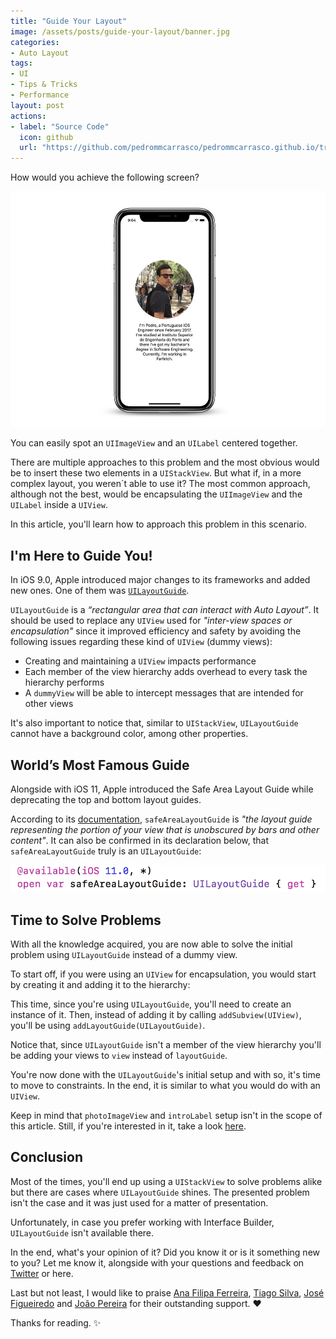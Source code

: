 ```yaml
---
title: "Guide Your Layout"
image: /assets/posts/guide-your-layout/banner.jpg
categories:
- Auto Layout
tags:
- UI
- Tips & Tricks
- Performance
layout: post
actions:
- label: "Source Code"
  icon: github
  url: "https://github.com/pedrommcarrasco/pedrommcarrasco.github.io/tree/master/Articles-Source-Code/Guide%20your%20layout/GuideYourLayout.playground"
---
```


How would you achieve the following screen? 

<p align="center">
<img src="https://github.com/pedrommcarrasco/pedrommcarrasco.github.io/blob/master/assets/posts/guide-your-layout/goal.jpg?raw=true" alt="Goal"/>
</p>

You can easily spot an `UIImageView` and an `UILabel` centered together. 

There are multiple approaches to this problem and the most obvious would be to insert these two elements in a `UIStackView`. But what if, in a more complex layout, you weren´t able to use it? The most common approach, although not the best, would be encapsulating the `UIImageView` and the `UILabel` inside a `UIView`.

In this article, you'll learn how to approach this problem in this scenario.

## I'm Here to Guide You!

In iOS 9.0, Apple introduced major changes to its frameworks and added new ones. One of them was [ `UILayoutGuide`](https://developer.apple.com/documentation/uikit/uilayoutguide).

 `UILayoutGuide` is a *“rectangular area that can interact with Auto Layout”*. It should be used to replace any `UIView` used for *"inter-view spaces or encapsulation"* since it improved efficiency and safety by avoiding the following issues regarding these kind of `UIView` (dummy views):

* Creating and maintaining a `UIView` impacts performance
* Each member of the view hierarchy adds overhead to every task the hierarchy performs
* A `dummyView` will be able to intercept messages that are intended for other views

It's also important to notice that, similar to `UIStackView`, `UILayoutGuide` cannot have a background color, among other properties.

## World’s Most Famous Guide

Alongside with iOS 11, Apple introduced the Safe Area Layout Guide while deprecating the top and bottom layout guides.

According to its [documentation](https://developer.apple.com/documentation/uikit/uiview/2891102-safearealayoutguide), `safeAreaLayoutGuide` is *"the layout guide representing the portion of your view that is unobscured by bars and other content"*. It can also be confirmed in its declaration below, that `safeAreaLayoutGuide` truly is an `UILayoutGuide`:

![](https://github.com/pedrommcarrasco/pedrommcarrasco.github.io/blob/master/assets/posts/guide-your-layout/safeAreaDeclaration.png?raw=true)

## Time to Solve Problems

With all the knowledge acquired, you are now able to solve the initial problem using `UILayoutGuide` instead of a dummy view.

To start off, if you were using an `UIView` for encapsulation, you would start by creating it and adding it to the hierarchy:

<script src="https://gist.github.com/pedrommcarrasco/fedb314239e484fdc2e7f9429a3786c8.js"></script>

This time, since you're using `UILayoutGuide`, you'll need to create an instance of it. Then, instead of adding it by calling `addSubview(UIView)`, you'll be using `addLayoutGuide(UILayoutGuide)`.

<script src="https://gist.github.com/pedrommcarrasco/a62604dbb5b4947842ca558a9264817c.js"></script>

Notice that, since `UILayoutGuide` isn't a member of the view hierarchy you'll be adding your views to `view` instead of `layoutGuide`.

<script src="https://gist.github.com/pedrommcarrasco/5a56b64899e6a9dbe1f61c312ca21b97.js"></script>

You're now done with the `UILayoutGuide`'s initial setup and with so, it's time to move to constraints. In the end, it is similar to what you would do with an `UIView`.

<script src="https://gist.github.com/pedrommcarrasco/11ad48d9a90e66d5586c01b43b14f261.js"></script>

Keep in mind that `photoImageView` and `introLabel` setup isn't in the scope of this article. Still, if you're interested in it, take a look [here](https://github.com/pedrommcarrasco/pedrommcarrasco.github.io/tree/master/Articles-Source-Code/Guide%20your%20layout/GuideYourLayout.playground).

## Conclusion

Most of the times, you'll end up using a `UIStackView` to solve problems alike but there are cases where `UILayoutGuide` shines. The presented problem isn't the case and it was just used for a matter of presentation.

Unfortunately, in case you prefer working with Interface Builder, `UILayoutGuide` isn't available there.

In the end, what's your opinion of it? Did you know it or is it something new to you? Let me know it, alongside with your questions and feedback on [Twitter](https://twitter.com/pedrommcarrasco) or here.

Last but not least, I would like to praise [Ana Filipa Ferreira](https://twitter.com/anafpf3), [Tiago Silva](https://twitter.com/tiagomssilvaa), [José Figueiredo](https://twitter.com/ZeMiguelFig) and [João Pereira](https://twitter.com/NSMyself) for their outstanding support. ❤️

Thanks for reading. ✨
